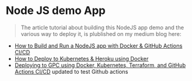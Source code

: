 # Node JS demo App

> The article tutorial about building this NodeJS app demo and the various way to deploy it, is plublished on my medium blog here:

* [How to Build and Run a NodeJS app with Docker &amp; GitHub Actions CI/CD](https://blog.devgenius.io/how-to-build-and-run-a-nodejs-app-with-docker-github-actions-59eb264dfef5)
* [How to Deploy to Kubernetes &amp; Heroku using Docker](https://blog.devgenius.io/how-to-deploy-to-kubernetes-heroku-using-docker-c2556a9584df)
* [Deploying to GPC using Docker, Kubernetes, Terraform, and GitHub Actions CI/CD](https://blog.devgenius.io/how-to-provision-configure-deploy-to-google-cloud-platform-97dbbe36fcde "https://blog.devgenius.io/how-to-provision-configure-deploy-to-google-cloud-platform-97dbbe36fcde")
updated to test Github actions 
